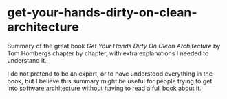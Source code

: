 # get-your-hands-dirty-on-clean-architecture

Summary of the great book *Get Your Hands Dirty On Clean Architecture* by Tom Hombergs chapter by chapter, with extra explanations I needed to understand it.

I do not pretend to be an expert, or to have understood everything in the book, but I believe this summary might be useful for people trying to get into software architecture without having to read a full book about it.
